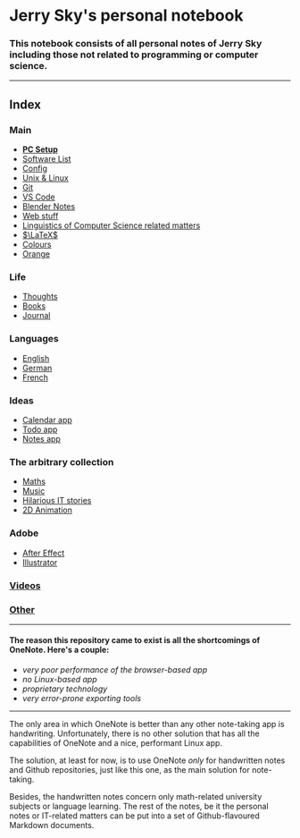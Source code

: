 # Jerry Sky's personal notebook

### This notebook consists of all personal notes of Jerry Sky including those not related to programming or computer science.

---

## Index

### Main
  - [**PC Setup**](main/pc-setup.md)
  - [Software List](main/software-list.md)
  - [Config](config/readme.md)
  - [Unix & Linux](main/unix-linux.md)
  - [Git](main/git-notes.md)
  - [VS Code](main/vs-code.md)
  - [Blender Notes](main/blender-notes.md)
  - [Web stuff](main/web-stuff/readme.md)
  - [Linguistics of Computer Science related matters](main/linguistics-related-to-cs.md)
  - [$\LaTeX$](main/latex-notes.md)
  - [Colours](main/colour-notes.md)
  - [Orange](main/orange/orange.md)

### Life
  - [Thoughts](life/thoughts/readme.md)
  - [Books](life/books/readme.md)
  - [Journal](life/journal/readme.md)

### Languages
  - [English](languages/english/readme.md)
  - [German](languages/german/readme.md)
  - [French](languages/french/readme.md)

### Ideas
  - [Calendar app](ideas/calendar-app.md)
  - [Todo app](ideas/todo-app.md)
  - [Notes app](ideas/notes-app.md)

### The arbitrary collection
  - [Maths](the-arbitrary-collection/arbitrary-math-snippets.md)
  - [Music](the-arbitrary-collection/arbitrary-music-things.md)
  - [Hilarious IT stories](the-arbitrary-collection/hilarious-it-stories.md)
  - [2D Animation](the-arbitrary-collection/2d-animation.md)

### Adobe
  - [After Effect](adobe/after-effects.md)
  - [Illustrator](adobe/illustrator.md)

### [Videos](videos/readme.md)

### [Other](other/readme.md)

---

#### The reason this repository came to exist is all the shortcomings of OneNote. Here's a couple:
  - *very poor performance of the browser-based app*
  - *no Linux-based app*
  - *proprietary technology*
  - *very error-prone exporting tools*

---

The only area in which OneNote is better than any other note-taking app is handwriting. Unfortunately, there is no other solution that has all the capabilities of OneNote and a nice, performant Linux app.

The solution, at least for now, is to use OneNote *only* for handwritten notes and Github repositories, just like this one, as the main solution for note-taking.

Besides, the handwritten notes concern only math-related university subjects or language learning. The rest of the notes, be it the personal notes or IT-related matters can be put into a set of Github-flavoured Markdown documents.
